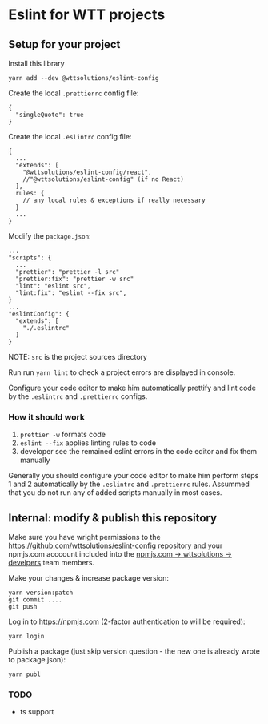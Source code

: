 # Eslint for WTT projects

## Setup for your project

Install this library

```
yarn add --dev @wttsolutions/eslint-config
```

Create the local `.prettierrc` config file:

```
{
  "singleQuote": true
}
```

Create the local `.eslintrc` config file:

```
{
  ...
  "extends": [
    "@wttsolutions/eslint-config/react",
    //"@wttsolutions/eslint-config" (if no React)
  ],
  rules: {
    // any local rules & exceptions if really necessary
  }
  ...
}
```

Modify the `package.json`:

```
...
"scripts": {
  ...
  "prettier": "prettier -l src"
  "prettier:fix": "prettier -w src"
  "lint": "eslint src",
  "lint:fix": "eslint --fix src",
}
...
"eslintConfig": {
  "extends": [
    "./.eslintrc"
  ]
}
```

NOTE: `src` is the project sources directory

Run run `yarn lint` to check a project errors are displayed in console.

Configure your code editor to make him automatically prettify and lint code by the `.eslintrc` and `.prettierrc` configs.

### How it should work

1. `prettier -w` formats code
2. `eslint --fix` applies linting rules to code
3. developer see the remained eslint errors in the code editor and fix them manually

Generally you should configure your code editor to make him perform steps 1 and 2 automatically by the `.eslintrc` and `.prettierrc` rules. Assummed that you do not run any of added scripts manually in most cases.

## Internal: modify & publish this repository

Make sure you have wright permissions to the https://github.com/wttsolutions/eslint-config repository and your npmjs.com acccount included into the [npmjs.com -> wttsolutions -> develpers](https://www.npmjs.com/settings/wttsolutions/teams/team/developers/users) team members.

Make your changes & increase package version:

```
yarn version:patch
git commit ....
git push
```

Log in to https://npmjs.com (2-factor authentication to will be required):

```
yarn login
```

Publish a package (just skip version question - the new one is already wrote to package.json):

```
yarn publ
```

### TODO

- ts support
